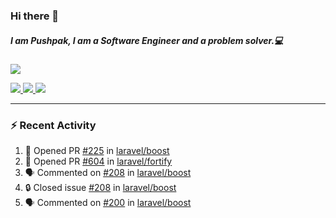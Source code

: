 ### Hi there 👋

##### I am Pushpak, I am a Software Engineer and a problem solver.💻

<a href='https://twitter.com/pushpak1300'><a href="https://pushpak1300.me/" target="_blank">
  <img src="https://img.shields.io/badge/website-%23E34F26.svg?&style=for-the-badge" />
</a> 
 
 <a href="https://twitter.com/pushpak1300" target="_blank">
  <img src="https://img.shields.io/badge/twitter-%231DA1F2.svg?&style=for-the-badge&logo=twitter&logoColor=white" />
</a> 

<a href="https://www.linkedin.com/in/pushpak-c-286b17b1/" target="_blank">
  <img src="https://img.shields.io/badge/linkedin-%230077B5.svg?&style=for-the-badge&logo=linkedin&logoColor=white" />
</a> 

<a href="https://dev.to/pushpak1300/" target="_blank">
  <img src="http://img.shields.io/badge/dev.to-gray?style=for-the-badge&logo=dev.to&?logoColor=white?logoWidth=100?label=" />
</a> 


</p>

---

### ⚡ Recent Activity

<!--START_SECTION:activity-->
1. 💪 Opened PR [#225](https://github.com/laravel/boost/pull/225) in [laravel/boost](https://github.com/laravel/boost)
2. 💪 Opened PR [#604](https://github.com/laravel/fortify/pull/604) in [laravel/fortify](https://github.com/laravel/fortify)
3. 🗣 Commented on [#208](https://github.com/laravel/boost/issues/208#issuecomment-3228884819) in [laravel/boost](https://github.com/laravel/boost)
4. 🔒 Closed issue [#208](https://github.com/laravel/boost/issues/208) in [laravel/boost](https://github.com/laravel/boost)
5. 🗣 Commented on [#200](https://github.com/laravel/boost/issues/200#issuecomment-3228860803) in [laravel/boost](https://github.com/laravel/boost)
<!--END_SECTION:activity-->
